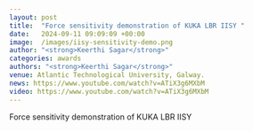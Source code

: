 ```yaml
---
layout: post
title:  "Force sensitivity demonstration of KUKA LBR IISY "
date:   2024-09-11 09:09:09 +00:00
image:  /images/iisy-sensitivity-demo.png
author: "<strong>Keerthi Sagar</strong>"
categories: awards
authors: "<strong>Keerthi Sagar</strong>"
venue: Atlantic Technological University, Galway.
news: https://www.youtube.com/watch?v=ATiX3g6MXbM
video: https://www.youtube.com/watch?v=ATiX3g6MXbM
---
```

Force sensitivity demonstration of KUKA LBR IISY 
